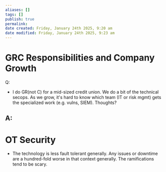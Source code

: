 ```yaml
---
aliases: []
tags: []
publish: true
permalink:
date created: Friday, January 24th 2025, 9:20 am
date modified: Friday, January 24th 2025, 9:23 am
---
```


# GRC Responsibilities and Company Growth

Q:
- I do GR(not C) for a mid-sized credit union. We do a bit of the technical secops. As we grow, it's hard to know which team (IT or risk mgmt) gets the specialized work (e.g. vulns, SIEM). Thoughts?

A:
- 
# OT Security

- The technology is less fault tolerant generally.  Any issues or downtime are a hundred-fold worse in that context generally.  The ramifications tend to be scary.





